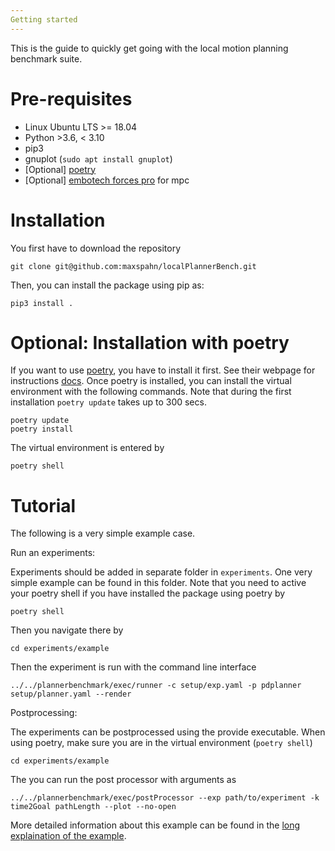 ```yaml
---
Getting started
---
```


This is the guide to quickly get going with the local motion planning
benchmark suite.

Pre-requisites
==============

-   Linux Ubuntu LTS &gt;= 18.04
-   Python &gt;3.6, &lt; 3.10
-   pip3
-   gnuplot (`sudo apt install gnuplot`)
-   \[Optional\] [poetry](https://python-poetry.org/docs/)
-   \[Optional\] [embotech forces
    pro](https://www.embotech.com/products/forcespro/overview/) for mpc

Installation
============

You first have to download the repository

``` {.sourceCode .bash}
git clone git@github.com:maxspahn/localPlannerBench.git
```

Then, you can install the package using pip as:

``` {.sourceCode .bash}
pip3 install .
```

Optional: Installation with poetry
==================================

If you want to use [poetry](https://python-poetry.org/docs/), you have
to install it first. See their webpage for instructions
[docs](https://python-poetry.org/docs/). Once poetry is installed, you
can install the virtual environment with the following commands. Note
that during the first installation `poetry update` takes up to 300 secs.

``` {.sourceCode .bash}
poetry update
poetry install
```

The virtual environment is entered by

``` {.sourceCode .bash}
poetry shell
```

Tutorial
========

The following is a very simple example case.

Run an experiments:

Experiments should be added in separate folder in `experiments`. One
very simple example can be found in this folder. Note that you need to
active your poetry shell if you have installed the package using poetry
by

``` {.sourceCode .bash}
poetry shell
```

Then you navigate there by

``` {.sourceCode .bash}
cd experiments/example
```

Then the experiment is run with the command line interface

``` {.sourceCode .bash}
../../plannerbenchmark/exec/runner -c setup/exp.yaml -p pdplanner setup/planner.yaml --render
```

Postprocessing:

The experiments can be postprocessed using the provide executable. When
using poetry, make sure you are in the virtual environment
(`poetry shell`)

``` {.sourceCode .bash}
cd experiments/example
```

The you can run the post processor with arguments as

``` {.sourceCode .bash}
../../plannerbenchmark/exec/postProcessor --exp path/to/experiment -k time2Goal pathLength --plot --no-open
```

More detailed information about this example can be found in
the [long explaination of the example](https://maxspahn.github.io/localPlannerBench/example.html).


